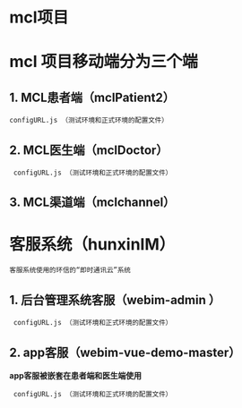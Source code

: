 # mcl项目
# mcl 项目移动端分为三个端  

## 1. MCL患者端（mclPatient2）
```
configURL.js （测试环境和正式环境的配置文件）
```

## 2. MCL医生端（mclDoctor）
```
 configURL.js （测试环境和正式环境的配置文件）
```

## 3. MCL渠道端（mclchannel）


# 客服系统（hunxinIM）
```
客服系统使用的环信的“即时通讯云”系统
```

## 1. 后台管理系统客服（webim-admin ）
```
 configURL.js （测试环境和正式环境的配置文件）
```

## 2. app客服（webim-vue-demo-master） 
**app客服被嵌套在患者端和医生端使用**
```
 configURL.js （测试环境和正式环境的配置文件）
```
